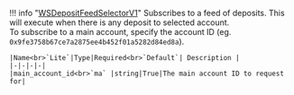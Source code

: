 !!! info "[WSDepositFeedSelectorV1](/../../schemas/ws_deposit_feed_selector_v1)"
    Subscribes to a feed of deposits. This will execute when there is any deposit to selected account.<br>To subscribe to a main account, specify the account ID (eg. `0x9fe3758b67ce7a2875ee4b452f01a5282d84ed8a`).<br>

    |Name<br>`Lite`|Type|Required<br>`Default`| Description |
    |-|-|-|-|
    |main_account_id<br>`ma` |string|True|The main account ID to request for|
